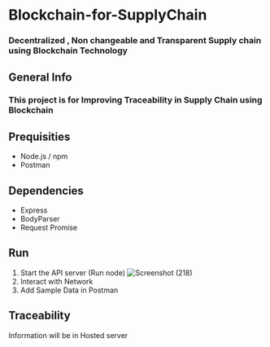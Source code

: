 # Blockchain-for-SupplyChain
### Decentralized , Non changeable and Transparent Supply chain  using Blockchain Technology
## General Info
### This project is for Improving Traceability in Supply Chain using Blockchain
## Prequisities
- Node.js / npm
- Postman
## Dependencies
- Express
- BodyParser
- Request Promise
## Run
1. Start the API server (Run node) 
![Screenshot (218)](https://user-images.githubusercontent.com/84436796/124454579-452fc400-dda6-11eb-9909-97d008457a56.png)
2. Interact with Network
3. Add Sample Data in Postman
## Traceability
Information will be in Hosted server
